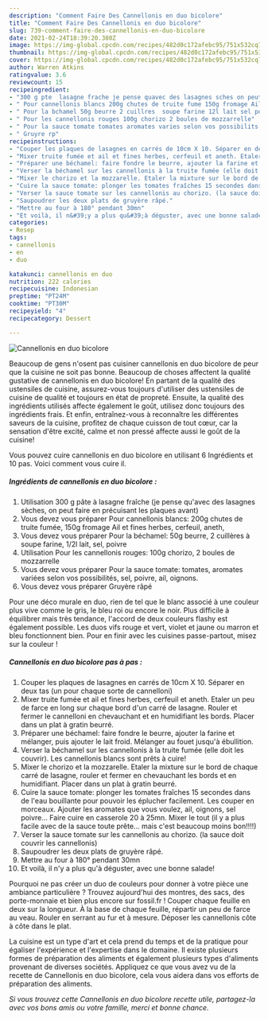 ```yaml
---
description: "Comment Faire Des Cannellonis en duo bicolore"
title: "Comment Faire Des Cannellonis en duo bicolore"
slug: 739-comment-faire-des-cannellonis-en-duo-bicolore
date: 2021-02-24T18:39:20.380Z
image: https://img-global.cpcdn.com/recipes/482d0c172afebc95/751x532cq70/cannellonis-en-duo-bicolore-photo-principale-de-la-recette.jpg
thumbnail: https://img-global.cpcdn.com/recipes/482d0c172afebc95/751x532cq70/cannellonis-en-duo-bicolore-photo-principale-de-la-recette.jpg
cover: https://img-global.cpcdn.com/recipes/482d0c172afebc95/751x532cq70/cannellonis-en-duo-bicolore-photo-principale-de-la-recette.jpg
author: Warren Atkins
ratingvalue: 3.6
reviewcount: 15
recipeingredient:
- "300 g pte  lasagne frache je pense quavec des lasagnes sches on peut faire en prcuisant les plaques avant"
- " Pour cannellonis blancs 200g chutes de truite fume 150g fromage Ail et fines herbes cerfeuil aneth"
- " Pour la bchamel 50g beurre 2 cuillres  soupe farine 12l lait sel poivre"
- " Pour les cannellonis rouges 100g chorizo 2 boules de mozzarrelle"
- " Pour la sauce tomate tomates aromates varies selon vos possibilits sel poivre ail oignons"
- " Gruyre rp"
recipeinstructions:
- "Couper les plaques de lasagnes en carrés de 10cm X 10. Séparer en deux tas (un pour chaque sorte de cannelloni)"
- "Mixer truite fumée et ail et fines herbes, cerfeuil et aneth. Etaler un peu de farce en long sur chaque bord d&#39;un carré de lasagne. Rouler et fermer le cannelloni en chevauchant et en humidifiant les bords. Placer dans un plat à gratin beurré."
- "Préparer une béchamel: faire fondre le beurre, ajouter la farine et mélanger, puis ajouter le lait froid. Mélanger au fouet jusqu&#39;à ébullition."
- "Verser la béchamel sur les cannellonis à la truite fumée (elle doit les couvrir). Les cannellonis blancs sont prêts à cuire!"
- "Mixer le chorizo et la mozzarelle. Etaler la mixture sur le bord de chaque carré de lasagne, rouler et fermer en chevauchant les bords et en humidifiant. Placer dans un plat à gratin beurré."
- "Cuire la sauce tomate: plonger les tomates fraîches 15 secondes dans de l&#39;eau bouillante pour pouvoir les éplucher facilement. Les couper en morceaux. Ajouter les aromates que vous voulez, ail, oignons, sel poivre... Faire cuire en casserole 20 à 25mn. Mixer le tout (il y a plus facile avec de la sauce toute prête... mais c&#39;est beaucoup moins bon!!!!)"
- "Verser la sauce tomate sur les cannellonis au chorizo. (la sauce doit couvrir les cannellonis)"
- "Saupoudrer les deux plats de gruyère râpé."
- "Mettre au four à 180° pendant 30mn"
- "Et voilà, il n&#39;y a plus qu&#39;à déguster, avec une bonne salade!"
categories:
- Resep
tags:
- cannellonis
- en
- duo

katakunci: cannellonis en duo 
nutrition: 222 calories
recipecuisine: Indonesian
preptime: "PT24M"
cooktime: "PT30M"
recipeyield: "4"
recipecategory: Dessert

---
```



![Cannellonis en duo bicolore](https://img-global.cpcdn.com/recipes/482d0c172afebc95/751x532cq70/cannellonis-en-duo-bicolore-photo-principale-de-la-recette.jpg)

Beaucoup de gens n'osent pas cuisiner cannellonis en duo bicolore de peur que la cuisine ne soit pas bonne. Beaucoup de choses affectent la qualité gustative de cannellonis en duo bicolore! En partant de la qualité des ustensiles de cuisine, assurez-vous toujours d'utiliser des ustensiles de cuisine de qualité et toujours en état de propreté. Ensuite, la qualité des ingrédients utilisés affecte également le goût, utilisez donc toujours des ingrédients frais. Et enfin, entraînez-vous à reconnaître les différentes saveurs de la cuisine, profitez de chaque cuisson de tout cœur, car la sensation d'être excité, calme et non pressé affecte aussi le goût de la cuisine!

<!--inarticleads1-->

Vous pouvez cuire cannellonis en duo bicolore en utilisant 6 Ingrédients et 10 pas. Voici comment vous cuire il.

##### Ingrédients de cannellonis en duo bicolore :

1. Utilisation 300 g pâte à lasagne fraîche (je pense qu&#39;avec des lasagnes sèches, on peut faire en précuisant les plaques avant)
1. Vous devez vous préparer  Pour cannellonis blancs: 200g chutes de truite fumée, 150g fromage Ail et fines herbes, cerfeuil, aneth,
1. Vous devez vous préparer  Pour la béchamel: 50g beurre, 2 cuillères à soupe farine, 1/2l lait, sel, poivre
1. Utilisation  Pour les cannellonis rouges: 100g chorizo, 2 boules de mozzarrelle
1. Vous devez vous préparer  Pour la sauce tomate: tomates, aromates variées selon vos possibilités, sel, poivre, ail, oignons.
1. Vous devez vous préparer  Gruyère râpé


Pour une déco murale en duo, rien de tel que le blanc associé à une couleur plus vive comme le gris, le bleu roi ou encore le noir. Plus difficile à équilibrer mais très tendance, l&#39;accord de deux couleurs flashy est également possible. Les duos vifs rouge et vert, violet et jaune ou marron et bleu fonctionnent bien. Pour en finir avec les cuisines passe-partout, misez sur la couleur ! 

<!--inarticleads2-->

##### Cannellonis en duo bicolore pas à pas :

1. Couper les plaques de lasagnes en carrés de 10cm X 10. Séparer en deux tas (un pour chaque sorte de cannelloni)
1. Mixer truite fumée et ail et fines herbes, cerfeuil et aneth. Etaler un peu de farce en long sur chaque bord d&#39;un carré de lasagne. Rouler et fermer le cannelloni en chevauchant et en humidifiant les bords. Placer dans un plat à gratin beurré.
1. Préparer une béchamel: faire fondre le beurre, ajouter la farine et mélanger, puis ajouter le lait froid. Mélanger au fouet jusqu&#39;à ébullition.
1. Verser la béchamel sur les cannellonis à la truite fumée (elle doit les couvrir). Les cannellonis blancs sont prêts à cuire!
1. Mixer le chorizo et la mozzarelle. Etaler la mixture sur le bord de chaque carré de lasagne, rouler et fermer en chevauchant les bords et en humidifiant. Placer dans un plat à gratin beurré.
1. Cuire la sauce tomate: plonger les tomates fraîches 15 secondes dans de l&#39;eau bouillante pour pouvoir les éplucher facilement. Les couper en morceaux. Ajouter les aromates que vous voulez, ail, oignons, sel poivre... Faire cuire en casserole 20 à 25mn. Mixer le tout (il y a plus facile avec de la sauce toute prête... mais c&#39;est beaucoup moins bon!!!!)
1. Verser la sauce tomate sur les cannellonis au chorizo. (la sauce doit couvrir les cannellonis)
1. Saupoudrer les deux plats de gruyère râpé.
1. Mettre au four à 180° pendant 30mn
1. Et voilà, il n&#39;y a plus qu&#39;à déguster, avec une bonne salade!


Pourquoi ne pas créer un duo de couleurs pour donner à votre pièce une ambiance particulière ? Trouvez aujourd&#39;hui des montres, des sacs, des porte-monnaie et bien plus encore sur fossil.fr ! Couper chaque feuille en deux sur la longueur. À la base de chaque feuille, répartir un peu de farce au veau. Rouler en serrant au fur et à mesure. Déposer les cannellonis côte à côte dans le plat. 

<!--inarticleads1-->

<p>
La cuisine est un type d'art et cela prend du temps et de la pratique pour égaliser l'expérience et l'expertise dans le domaine. Il existe plusieurs formes de préparation des aliments et également plusieurs types d'aliments provenant de diverses sociétés. Appliquez ce que vous avez vu de la recette de Cannellonis en duo bicolore, cela vous aidera dans vos efforts de préparation des aliments.
</p>

<p>
<i>Si vous trouvez cette Cannellonis en duo bicolore recette utile, partagez-la avec vos bons amis ou votre famille, merci et bonne chance.</i>
</p>

